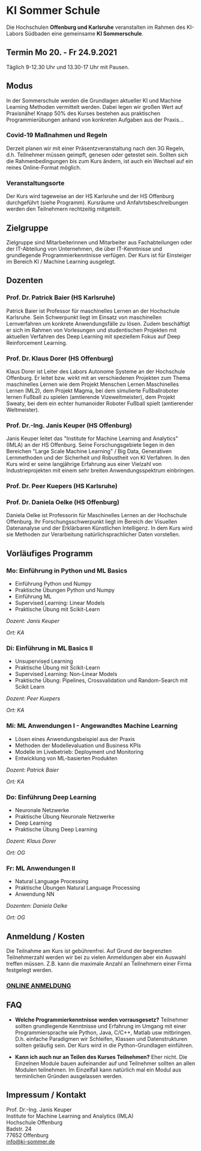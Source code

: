 # KI Sommer Schule
Die Hochschulen **Offenburg und Karlsruhe** veranstalten im Rahmen des KI-Labors Südbaden eine gemeinsame **KI Sommerschule**. 

## Termin Mo 20. - Fr 24.9.2021
Täglich 9-12.30 Uhr und 13.30-17 Uhr mit Pausen. 

## Modus
In der Sommerschule werden die Grundlagen aktueller KI und Machine Learning Methoden vermittelt werden. Dabei legen wir großen Wert auf Praxisnähe! Knapp 50% des Kurses bestehen aus praktischen Programmierübungen anhand von konkreten Aufgaben aus der Praxis…

### Covid-19 Maßnahmen und Regeln
Derzeit planen wir mit einer Präsentzveranstaltung nach den 3G Regeln, d.h. Teilnehmer müssen geimpft, genesen oder getestet sein. Sollten sich die Rahmenbedingungen bis zum Kurs ändern, ist auch ein Wechsel auf ein reines Online-Format möglich. 

### Veranstaltungsorte
Der Kurs wird tageweise an der HS Karlsruhe und der HS Offenburg durchgeführt (siehe Programm). Kursräume und Anfahrtsbeschreibungen werden den Teilnehmern rechtzeitig mitgeteilt.

## Zielgruppe
Zielgruppe sind Mitarbeiterinnen und Mitarbeiter aus Fachabteilungen oder der IT-Abteilung von Unternehmen, die über IT-Kenntnisse und grundlegende Programmierkenntnisse verfügen. Der Kurs ist für Einsteiger im Bereich KI / Machine Learning ausgelegt.

## Dozenten

### Prof. Dr. Patrick Baier (HS Karlsruhe)
Patrick Baier ist Professor für maschinelles Lernen an der Hochschule Karlsruhe. Sein Schwerpunkt liegt im Einsatz von maschinellen Lernverfahren um konkrete Anwendungsfälle zu lösen. Zudem beschäftigt er sich im Rahmen von Vorlesungen und studentischen Projekten mit aktuellen Verfahren des Deep Learning mit speziellem Fokus auf Deep Reinforcement Learning.


### Prof. Dr. Klaus Dorer (HS Offenburg)
Klaus Dorer ist Leiter des Labors Autonome Systeme an der Hochschule Offenburg. Er leitet bzw. wirkt mit an verschiedenen Projekten zum Thema maschinelles Lernen wie dem Projekt Menschen Lernen Maschinelles Lernen (ML2), dem Projekt Magma, bei dem simulierte Fußballroboter lernen Fußball zu spielen (amtierende Vizeweltmeister), dem Projekt Sweaty, bei dem ein echter humanoider Roboter Fußball spielt (amtierender Weltmeister).


### Prof. Dr.-Ing. Janis Keuper (HS Offenburg)
Janis Keuper leitet das "Institute for Machine Learning and Analytics" (IMLA) an der HS Offenburg. Seine Forschungsgebiete liegen in den Bereichen "Large Scale Machine Learning" / Big Data, Generativen Lernmethoden und der Sicherheit und Robustheit von KI Verfahren. In den Kurs wird er seine langjährige Erfahrung aus einer Vielzahl von Industrieprojekten mit einem sehr breiten Anwendungsspektrum einbringen.

### Prof. Dr. Peer Kuepers (HS Karlsruhe)

### Prof. Dr. Daniela Oelke (HS Offenburg)
Daniela Oelke ist Professorin für Maschinelles Lernen an der Hochschule Offenburg. Ihr Forschungsschwerpunkt liegt im Bereich der Visuellen Datenanalyse und der Erklärbaren Künstlichen Intelligenz. In dem Kurs wird sie Methoden zur Verarbeitung natürlichsprachlicher Daten vorstellen.

## Vorläufiges Programm

### Mo: Einführung in Python  und ML Basics
* Einführung Python und Numpy
* Praktische Übungen Python und Numpy
* Einführung ML
* Supervised Learning: Linear Models
* Praktische Übung mit Scikit-Learn


*Dozent: Janis Keuper*

*Ort: KA*

### Di: Einführung in  ML Basics II
* Unsupervised Learning
* Praktische Übung mit Scikit-Learn
* Supervised Learning: Non-Linear Models
* Praktische Übung: Pipelines, Crossvalidation und Random-Search mit Scikit Learn

*Dozent: Peer Kuepers*

*Ort: KA*

### Mi: ML Anwendungen I - Angewandtes Machine Learning
* Lösen eines Anwendungsbeispiel aus der Praxis 
* Methoden der Modellevaluation und Business KPIs
* Modelle im Livebetrieb: Deployment und Monitoring
* Entwicklung von ML-basierten Produkten

*Dozent: Patrick Baier*

*Ort: KA*

### Do: Einführung Deep Learning
* Neuronale Netzwerke
* Praktische Übung Neuronale Netzwerke
* Deep Learning
* Praktische Übung Deep Learning

*Dozent: Klaus Dorer*

*Ort: OG*


### Fr: ML Anwendungen II
* Natural Language Processing
* Praktische Übungen Natural Language Processing
* Anwendung NN


*Dozenten: Daniela Oelke*

*Ort: OG*

## Anmeldung / Kosten
Die Teilnahme am Kurs ist gebührenfrei. Auf Grund der begrenzten Teilnehmerzahl werden wir bei zu vielen Anmeldungen aber ein Auswahl treffen müssen. Z.B. kann die maximale Anzahl an Teilnehmern einer Firma festgelegt werden.

### [ONLINE ANMELDUNG](https://www.eventbrite.de/e/ki-sommerschule-tickets-167592813617)

## FAQ
* **Welche Programmierkenntnisse werden vorrausgesetz?** Teilnehmer sollten grundlegende Kenntnisse und Erfahrung im Umgang mit einer Programmiersprache wie Python, Java, C/C++, Matlab usw mitbringen. D.h. einfache Paradigmen wir Schleifen, Klassen und Datenstrukturen sollten geläufig sein. Der Kurs wird in die Python-Grundlagen einführen. 

* **Kann ich auch nur an Teilen des Kurses Teilnehmen?** Eher nicht. Die Einzelnen Module bauen aufeinander auf und Teilnehmer sollten an allen Modulen teilnehmen. Im Einzelfall kann natürlich mal ein Modul aus terminlichen Gründen ausgelassen werden.


## Impressum / Kontakt
Prof. Dr.-Ing. Janis Keuper  
Institute for Machine Learning and Analytics (IMLA)  
Hochschule Offenburg  
Badstr. 24  
77652 Offenburg  
info@ki-sommer.de  
